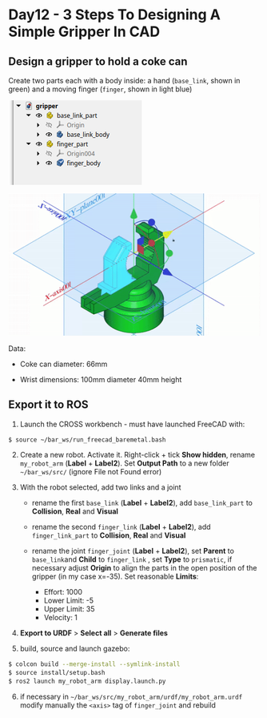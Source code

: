 # Day12 - 3 Steps To Designing A Simple Gripper In CAD

## Design a gripper to hold a coke can

Create two parts each with a body inside: a hand (`base_link`, shown in green) and a moving finger (`finger`, shown in light blue)

![](./assets/structure.png)

![](./assets/life_happens.gif)

Data:

* Coke can diameter: 66mm

* Wrist dimensions: 100mm diameter 40mm height

## Export it to ROS

1. Launch the CROSS workbench - must have launched FreeCAD with:

 ```bash
 $ source ~/bar_ws/run_freecad_baremetal.bash
 ```

2. Create a new robot. Activate it. Right-click + tick **Show hidden**, rename `my_robot_arm` (**Label** + **Label2**). Set **Output Path** to a new folder `~/bar_ws/src/` (ignore File not Found error)

3. With the robot selected, add two links and a joint

   * rename the first `base_link`  (**Label** + **Label2**), add `base_link_part` to **Collision**, **Real** and **Visual**

   * rename the second `finger_link`  (**Label** + **Label2**), add `finger_link_part` to **Collision**, **Real** and **Visual**

   * rename the joint `finger_joint` (**Label** + **Label2**), set **Parent** to `base_link`and **Child** to `finger_link` , set **Type** to `prismatic`, if necessary adjust **Origin** to align the parts in the open position of the gripper (in my case x=-35). Set reasonable **Limits**: 
     * Effort: 1000
     * Lower Limit: -5
     * Upper Limit: 35 
     * Velocity: 1

4. **Export to URDF** > **Select all** > **Generate files**

5. build, source and launch gazebo:

```bash
$ colcon build --merge-install --symlink-install
$ source install/setup.bash
$ ros2 launch my_robot_arm display.launch.py
```

6. if necessary in `~/bar_ws/src/my_robot_arm/urdf/my_robot_arm.urdf `modify manually the `<axis>` tag of `finger_joint` and rebuild
